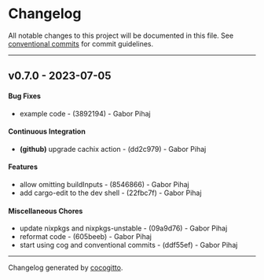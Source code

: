 # Changelog
All notable changes to this project will be documented in this file. See [conventional commits](https://www.conventionalcommits.org/) for commit guidelines.

- - -
## v0.7.0 - 2023-07-05
#### Bug Fixes
- example code - (3892194) - Gabor Pihaj
#### Continuous Integration
- **(github)** upgrade cachix action - (dd2c979) - Gabor Pihaj
#### Features
- allow omitting buildInputs - (8546866) - Gabor Pihaj
- add cargo-edit to the dev shell - (22fbc7f) - Gabor Pihaj
#### Miscellaneous Chores
- update nixpkgs and nixpkgs-unstable - (09a9d76) - Gabor Pihaj
- reformat code - (605beeb) - Gabor Pihaj
- start using cog and conventional commits - (ddf55ef) - Gabor Pihaj

- - -

Changelog generated by [cocogitto](https://github.com/cocogitto/cocogitto).